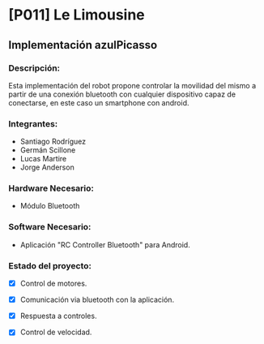 # [P011] Le Limousine

## Implementación azulPicasso

### Descripción:

Esta implementación del robot propone controlar la movilidad del mismo a partir de una conexión bluetooth con cualquier dispositivo capaz de conectarse, en este caso un smartphone con android.

### Integrantes:
- Santiago Rodríguez
- Germán Scillone
- Lucas Martire
- Jorge Anderson

### Hardware Necesario:
- Módulo Bluetooth

### Software Necesario:
- Aplicación "RC Controller Bluetooth" para Android.

### Estado del proyecto:
- [X] Control de motores.
- [X] Comunicación via bluetooth con la aplicación.
- [X] Respuesta a controles.
- [X] Control de velocidad.


